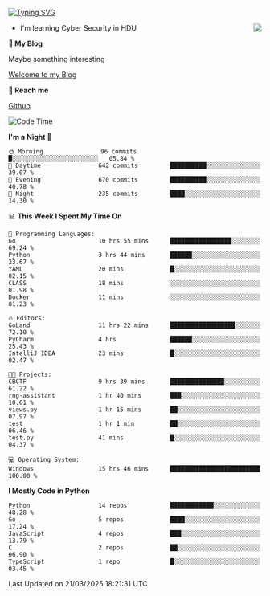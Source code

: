 [![Typing SVG](https://readme-typing-svg.herokuapp.com?font=Fira+Code&pause=1000&random=false&width=450&height=60&lines=Hello+%F0%9F%91%8B%F0%9F%8F%BB;I'm+JBNRZ)](https://git.io/typing-svg)

<a href="#">
  <img align="right" src="https://github-readme-stats.vercel.app/api?username=JBNRZ&show_icons=true&bg_color=15,f2f7fd,E0EAFC" />
</a>

- I'm learning Cyber Security in HDU

 **🌱 My Blog**

Maybe something interesting

[Welcome to my Blog](https://jbnrz.com.cn/)

 **💬 Reach me** 

[Github](https://github.com/JBNRZ)


<!--START_SECTION:waka-->
![Code Time](http://img.shields.io/badge/Code%20Time-1%2C035%20hrs%2013%20mins-blue)

**I'm a Night 🦉** 

```text
🌞 Morning                96 commits          █░░░░░░░░░░░░░░░░░░░░░░░░   05.84 % 
🌆 Daytime                642 commits         ██████████░░░░░░░░░░░░░░░   39.07 % 
🌃 Evening                670 commits         ██████████░░░░░░░░░░░░░░░   40.78 % 
🌙 Night                  235 commits         ████░░░░░░░░░░░░░░░░░░░░░   14.30 % 
```


📊 **This Week I Spent My Time On** 

```text
💬 Programming Languages: 
Go                       10 hrs 55 mins      █████████████████░░░░░░░░   69.24 % 
Python                   3 hrs 44 mins       ██████░░░░░░░░░░░░░░░░░░░   23.67 % 
YAML                     20 mins             █░░░░░░░░░░░░░░░░░░░░░░░░   02.15 % 
CLASS                    18 mins             ░░░░░░░░░░░░░░░░░░░░░░░░░   01.98 % 
Docker                   11 mins             ░░░░░░░░░░░░░░░░░░░░░░░░░   01.23 % 

🔥 Editors: 
GoLand                   11 hrs 22 mins      ██████████████████░░░░░░░   72.10 % 
PyCharm                  4 hrs               ██████░░░░░░░░░░░░░░░░░░░   25.43 % 
IntelliJ IDEA            23 mins             █░░░░░░░░░░░░░░░░░░░░░░░░   02.47 % 

🐱‍💻 Projects: 
CBCTF                    9 hrs 39 mins       ███████████████░░░░░░░░░░   61.22 % 
rng-assistant            1 hr 40 mins        ███░░░░░░░░░░░░░░░░░░░░░░   10.61 % 
views.py                 1 hr 15 mins        ██░░░░░░░░░░░░░░░░░░░░░░░   07.97 % 
test                     1 hr 1 min          ██░░░░░░░░░░░░░░░░░░░░░░░   06.46 % 
test.py                  41 mins             █░░░░░░░░░░░░░░░░░░░░░░░░   04.37 % 

💻 Operating System: 
Windows                  15 hrs 46 mins      █████████████████████████   100.00 % 
```

**I Mostly Code in Python** 

```text
Python                   14 repos            ████████████░░░░░░░░░░░░░   48.28 % 
Go                       5 repos             ████░░░░░░░░░░░░░░░░░░░░░   17.24 % 
JavaScript               4 repos             ███░░░░░░░░░░░░░░░░░░░░░░   13.79 % 
C                        2 repos             ██░░░░░░░░░░░░░░░░░░░░░░░   06.90 % 
TypeScript               1 repo              █░░░░░░░░░░░░░░░░░░░░░░░░   03.45 % 
```




 Last Updated on 21/03/2025 18:21:31 UTC
<!--END_SECTION:waka-->
